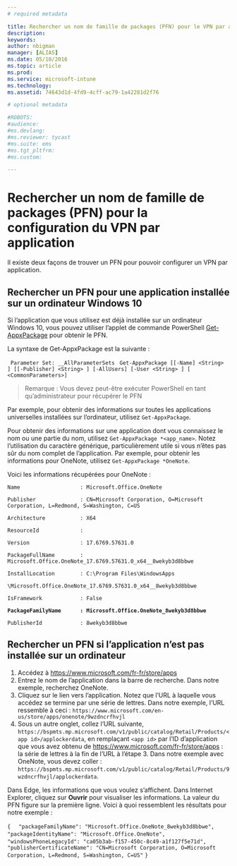 ```yaml
---
# required metadata

title: Rechercher un nom de famille de packages (PFN) pour le VPN par application | Microsoft Intune
description:
keywords:
author: nbigman
manager: [ALIAS]
ms.date: 05/10/2016
ms.topic: article
ms.prod:
ms.service: microsoft-intune
ms.technology:
ms.assetid: 74643d1d-4fd9-4cff-ac79-1a42281d2f76

# optional metadata

#ROBOTS:
#audience:
#ms.devlang:
#ms.reviewer: tycast
#ms.suite: ems
#ms.tgt_pltfrm:
#ms.custom:

---
```


# Rechercher un nom de famille de packages (PFN) pour la configuration du VPN par application

Il existe deux façons de trouver un PFN pour pouvoir configurer un VPN par application.

## Rechercher un PFN pour une application installée sur un ordinateur Windows 10 

Si l’application que vous utilisez est déjà installée sur un ordinateur Windows 10, vous pouvez utiliser l’applet de commande PowerShell [Get-AppxPackage](https://technet.microsoft.com/library/hh856044.aspx) pour obtenir le PFN.

La syntaxe de Get-AppxPackage est la suivante :

` Parameter Set: __AllParameterSets`
` Get-AppxPackage [[-Name] <String> ] [[-Publisher] <String> ] [-AllUsers] [-User <String> ] [ <CommonParameters>]`

> Remarque : Vous devez peut-être exécuter PowerShell en tant qu’administrateur pour récupérer le PFN

Par exemple, pour obtenir des informations sur toutes les applications universelles installées sur l’ordinateur, utilisez `Get-AppxPackage`.

Pour obtenir des informations sur une application dont vous connaissez le nom ou une partie du nom, utilisez `Get-AppxPackage *<app_name>`. Notez l’utilisation du caractère générique, particulièrement utile si vous n’êtes pas sûr du nom complet de l’application. Par exemple, pour obtenir les informations pour OneNote, utilisez `Get-AppxPackage *OneNote`.


Voici les informations récupérées pour OneNote :

`Name                   : Microsoft.Office.OneNote`

`Publisher              : CN=Microsoft Corporation, O=Microsoft Corporation, L=Redmond, S=Washington, C=US`

`Architecture           : X64`

`ResourceId             :`

`Version                : 17.6769.57631.0`

`PackageFullName        : Microsoft.Office.OneNote_17.6769.57631.0_x64__8wekyb3d8bbwe`

`InstallLocation        : C:\Program Files\WindowsApps`

`\Microsoft.Office.OneNote_17.6769.57631.0_x64__8wekyb3d8bbwe`

`IsFramework            : False`

**`PackageFamilyName      : Microsoft.Office.OneNote_8wekyb3d8bbwe`**

`PublisherId            : 8wekyb3d8bbwe`



## Rechercher un PFN si l’application n’est pas installée sur un ordinateur

1.  Accédez à https://www.microsoft.com/fr-fr/store/apps
2.  Entrez le nom de l’application dans la barre de recherche. Dans notre exemple, recherchez OneNote.
3.  Cliquez sur le lien vers l’application. Notez que l’URL à laquelle vous accédez se termine par une série de lettres. Dans notre exemple, l’URL ressemble à ceci :
`https://www.microsoft.com/en-us/store/apps/onenote/9wzdncrfhvjl`
4.  Sous un autre onglet, collez l’URL suivante, `https://bspmts.mp.microsoft.com/v1/public/catalog/Retail/Products/<app id>/applockerdata`, en remplaçant `<app id>` par l’ID d’application que vous avez obtenu de https://www.microsoft.com/fr-fr/store/apps : la série de lettres à la fin de l’URL à l’étape 3. Dans notre exemple avec OneNote, vous devez coller : `https://bspmts.mp.microsoft.com/v1/public/catalog/Retail/Products/9wzdncrfhvjl/applockerdata`.

Dans Edge, les informations que vous voulez s’affichent. Dans Internet Explorer, cliquez sur **Ouvrir** pour visualiser les informations. La valeur du PFN figure sur la première ligne. Voici à quoi ressemblent les résultats pour notre exemple :
 

`{`
`  "packageFamilyName": "Microsoft.Office.OneNote_8wekyb3d8bbwe",`
`  "packageIdentityName": "Microsoft.Office.OneNote",`
`  "windowsPhoneLegacyId": "ca05b3ab-f157-450c-8c49-a1f127f5e71d",`
`  "publisherCertificateName": "CN=Microsoft Corporation, O=Microsoft Corporation, L=Redmond, S=Washington, C=US"`
`}`



<!--HONumber=Jun16_HO1-->


